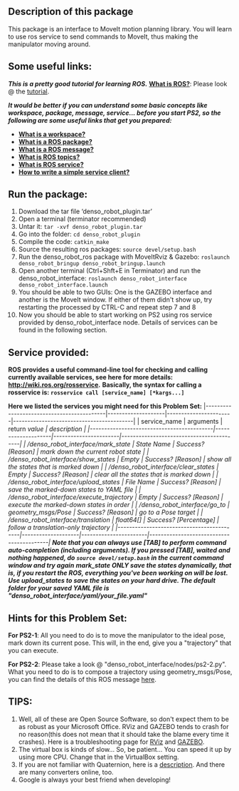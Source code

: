 Description of this package
---
This package is an interface to MoveIt motion planning library. You will learn to use ros service to send commands to MoveIt, thus making the manipulator moving around.


Some useful links:
---
**_This is a pretty good tutorial for learning ROS._**
**[What is ROS?](http://wiki.ros.org/ROS/Introduction)**: Please look @ the [tutorial](http://wiki.ros.org/ROS/Tutorials).

**_It would be better if you can understand some basic concepts like workspace, package, message, service... before you start PS2, so the following are some useful links that get you prepared:_**

- **[What is a workspace?](http://wiki.ros.org/catkin/workspaces)** 
- **[What is a ROS package?](http://wiki.ros.org/Packages)**  
- **[What is a ROS message?](http://wiki.ros.org/ROS/Tutorials/CreatingMsgAndSrv)** 
- **[What is ROS topics?](http://wiki.ros.org/ROS/Tutorials/UnderstandingTopics)**
- **[What is ROS service?](http://wiki.ros.org/ROS/Tutorials/UnderstandingServicesParams)** 
- **[How to write a simple service client?](http://wiki.ros.org/ROS/Tutorials/WritingServiceClient%28python%29)** 


Run the package:
---
1. Download the tar file ‘denso_robot_plugin.tar’
2. Open a terminal (terminator recommended)
3. Untar it: 
    ``tar -xvf denso_robot_plugin.tar``
4. Go into the folder: 
    ``cd denso_robot_plugin``
5. Compile the code: 
    ``catkin_make``
6. Source the resulting ros packages: 
    ``source devel/setup.bash``
7. Run the denso_robot_ros package with MoveItRviz & Gazebo: 
    ``roslaunch denso_robot_bringup denso_robot_bringup.launch``
8. Open another terminal (Ctrl+Shft+E in Terminator) and run the denso_robot_interface: 
    ``roslaunch denso_robot_interface denso_robot_interface.launch``
9. You should be able to two GUIs: One is the GAZEBO interface and another is the MoveIt window. If either of them didn't show up, try restarting the processed by CTRL-C and repeat step 7 and 8
10. Now you should be able to start working on PS2 using ros service provided by denso_robot_interface node. Details of services can be found in the following section.


Service provided:
---
**ROS provides a useful command-line tool for checking and calling currently available services, see here for more details: http://wiki.ros.org/rosservice.**
**Basically, the syntax for calling a rosservice is:
    ``rosservice call [service_name] [*kargs...]``**

**Here we listed the services you might need for this Problem Set:**
|-------------------------------------------|--------------------|-----------------------|------------------------------------------|
| service_name                              | arguments          | return _value         | description                              |
|-------------------------------------------|--------------------|-----------------------|------------------------------------------|
| /denso_robot_interface/mark_state         | State Name         | Success? [Reason]     | mark down the current robot state        |
| /denso_robot_interface/show_states        | Empty              | Success? [Reason]     | show all the states that is marked down  |
| /denso_robot_interface/clear_states       | Empty              | Success? [Reason]     | clear all the states that is marked down |
| /denso_robot_interface/upload_states      | File Name          | Success? [Reason]     | save the marked-down states to YAML file |
| /denso_robot_interface/execute_trajectory | Empty              | Success? [Reason]     | execute the marked-down states in order  |
| /denso_robot_interface/go_to              | geometry_msgs/Pose | Success? [Reason]     | go to a Pose target                      |
| /denso_robot_interface/translation        | float64[]          | Success? [Percentage] | follow a translation-only trajectory     |
|-------------------------------------------|--------------------|-----------------------|------------------------------------------|
**Note that you can always use [TAB] to perform command auto-completion (including arguments). If you pressed [TAB], waited and nothing happened, do ``source devel/setup.bash`` in the current command window and try again**
**mark_state ONLY save the states dynamically, that is, if you restart the ROS, everything you've been working on will be lost. Use upload_states to save the states on your hard drive. The default folder for your saved YAML file is "denso_robot_interface/yaml/your_file.yaml"**_


Hints for this Problem Set:
---
**For PS2-1**: All you need to do is to move the manipulator to the ideal pose, mark down its current pose. This will, in the end, give you a "trajectory" that you can execute.

**For PS2-2**: Please take a look @ "denso_robot_interface/nodes/ps2-2.py". What you need to do is to compose a trajectory using geometry_msgs/Pose, you can find the details of this ROS message [here](http://docs.ros.org/api/geometry_msgs/html/msg/Pose.html).

TIPS:
---
1. Well, all of these are Open Source Software, so don't expect them to be as robust as your Microsoft Office. RViz and GAZEBO tends to crash for no reason(this does not mean that it should take the blame every time it crashes). Here is a troubleshooting page for [RViz](http://wiki.ros.org/rviz/Troubleshooting) and [GAZEBO](http://wiki.ros.org/simulator_gazebo/Troubleshooting).
2. The virtual box is kinds of slow... So, be patient... You can speed it up by using more CPU. Change that in the VirtualBox setting.  
3. If you are not familiar with Quaternion, here is a [description](http://mathworld.wolfram.com/Quaternion.html). And there are many converters online, too.
4. Google is always your best friend when developing!
